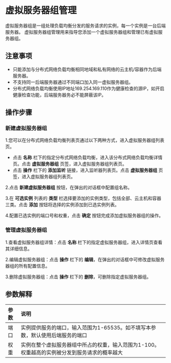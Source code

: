 # 虚拟服务器组管理

虚拟服务器组是一组处理负载均衡分发的服务请求的实例，每一个实例是一台后端服务器。
虚拟服务器组管理用来指导您添加一个虚拟服务器组和管理已有虚拟服务器组。
## 注意事项
- 只能添加与分布式网络负载均衡相同地域和私有网络的云主机/容器作为后端服务器。
- 不支持同一后端服务器通过不同端口加入同一虚拟服务器组。
- 分布式网络负载均衡使用IP地址169.254.169.110作为健康检查的源IP，如开启健康检查功能，后端服务器务必不能屏蔽该IP。

## 操作步骤

### 新建虚拟服务器组
1.您可以在分布式网络负载均衡列表页通过以下两种方式，进入虚拟服务器组列表页。

  - 点击 **名称**  栏下的指定分布式网络负载均衡，进入该分布式网络负载均衡详情页。点击 **虚拟服务器组** 页签，进入虚拟服务器组列表页。
  -  点击 **操作** 栏下的 **添加监听** 链接，进入监听器列表页。点击 **虚拟服务器组** 页签，进入虚拟服务器组列表页。

2.点击 **新建虚拟服务器组** 按钮，在弹出的对话框中配置组名称。

3.在 **可选实例** 列表的 **类型** 栏选择要添加的实例类型，包括全部、云主机和容器三类。点击 **添加** 按钮将选择的实例添加到已选实例列表。

4.配置已选实例的端口号和权重，点击 **确定** 按钮完成添加虚拟服务器组的操作。
### 管理虚拟服务器组
1.查看虚拟服务器组详情：点击 **名称**  栏下的指定虚拟服务器组，进入详情页查看其详细信息。
 
2.编辑虚拟服务器组：点击 **操作** 栏下的 **编辑**，在弹出的对话框中可修改虚拟服务器组的所有配置信息。
 
3.删除虚拟服务器组：点击 **操作** 栏下的 **删除**，可删除指定虚拟服务器组。
## 参数解释
| 参数	| 说明	| 
| :- | :- |
|端口|实例提供服务的端口，输入范围为1-65535。如不填写本参数，默认使用后端服务的端口|
|权重|实例在整个虚拟服务器组中所占的权重，输入范围为1-100。权重越高的实例被分发到服务请求的概率越大|
		

